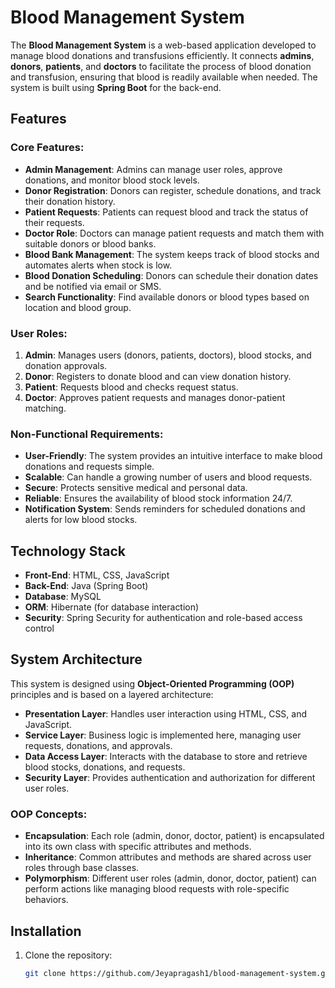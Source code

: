 # Blood Management System

The **Blood Management System** is a web-based application developed to manage blood donations and transfusions efficiently. It connects **admins**, **donors**, **patients**, and **doctors** to facilitate the process of blood donation and transfusion, ensuring that blood is readily available when needed. The system is built using **Spring Boot** for the back-end.

## Features

### Core Features:
- **Admin Management**: Admins can manage user roles, approve donations, and monitor blood stock levels.
- **Donor Registration**: Donors can register, schedule donations, and track their donation history.
- **Patient Requests**: Patients can request blood and track the status of their requests.
- **Doctor Role**: Doctors can manage patient requests and match them with suitable donors or blood banks.
- **Blood Bank Management**: The system keeps track of blood stocks and automates alerts when stock is low.
- **Blood Donation Scheduling**: Donors can schedule their donation dates and be notified via email or SMS.
- **Search Functionality**: Find available donors or blood types based on location and blood group.

### User Roles:
1. **Admin**: Manages users (donors, patients, doctors), blood stocks, and donation approvals.
2. **Donor**: Registers to donate blood and can view donation history.
3. **Patient**: Requests blood and checks request status.
4. **Doctor**: Approves patient requests and manages donor-patient matching.

### Non-Functional Requirements:
- **User-Friendly**: The system provides an intuitive interface to make blood donations and requests simple.
- **Scalable**: Can handle a growing number of users and blood requests.
- **Secure**: Protects sensitive medical and personal data.
- **Reliable**: Ensures the availability of blood stock information 24/7.
- **Notification System**: Sends reminders for scheduled donations and alerts for low blood stocks.

## Technology Stack

- **Front-End**: HTML, CSS, JavaScript
- **Back-End**: Java (Spring Boot)
- **Database**: MySQL
- **ORM**: Hibernate (for database interaction)
- **Security**: Spring Security for authentication and role-based access control

## System Architecture

This system is designed using **Object-Oriented Programming (OOP)** principles and is based on a layered architecture:
- **Presentation Layer**: Handles user interaction using HTML, CSS, and JavaScript.
- **Service Layer**: Business logic is implemented here, managing user requests, donations, and approvals.
- **Data Access Layer**: Interacts with the database to store and retrieve blood stocks, donations, and requests.
- **Security Layer**: Provides authentication and authorization for different user roles.

### OOP Concepts:
- **Encapsulation**: Each role (admin, donor, doctor, patient) is encapsulated into its own class with specific attributes and methods.
- **Inheritance**: Common attributes and methods are shared across user roles through base classes.
- **Polymorphism**: Different user roles (admin, donor, doctor, patient) can perform actions like managing blood requests with role-specific behaviors.

## Installation

1. Clone the repository:
   ```bash
   git clone https://github.com/Jeyapragash1/blood-management-system.git
